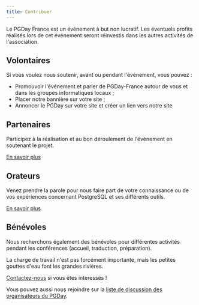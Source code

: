 ```yaml
---
title: Contribuer
---
```



Le PGDay France est un événement à but non lucratif.
Les éventuels profits réalisés lors de cet événement seront réinvestis dans
les autres activités de l'association.

## Volontaires

Si vous voulez nous soutenir, avant ou pendant l'événement, vous pouvez :

* Promouvoir l'événement et parler de PGDay-France autour de vous et
  dans les groupes informatiques locaux ;
* Placer notre bannière sur votre site ;
* Annoncer le PGDay sur votre site et créer un lien vers notre site

## Partenaires

Participez à la réalisation et au bon déroulement de l'évènement en
soutenant le projet.

[En savoir plus](http://wiki.postgresql.fr/pgday2019:campagne_de_partenariat)


## Orateurs

Venez prendre la parole pour nous faire part de votre connaissance ou
de vos expériences concernant PostgreSQL et ses différents outils.

<a class="btn btn-default" href="/appel.html" role="button">
En savoir plus
</a>

## Bénévoles

Nous recherchons également des bénévoles pour différentes activités
pendant les conférences (accueil, traduction, préparation).

La charge de travail n'est pas forcément importante, mais les petites
gouttes d'eau font les grandes rivières.

<a href="contact.html">Contactez-nous</a> si vous êtes interessés !

Vous pouvez aussi nous rejoindre sur la
<a href="http://listes.postgresql.fr/cgi-bin/mailman/listinfo/pgdayfr">liste
         de discussion des organisateurs du PGDay</a>.

